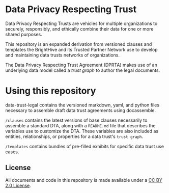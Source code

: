 # Data Privacy Respecting Trust

Data Privacy Respecting Trusts are vehicles for multiple organizations to securely, responsibly, and ethically combine their data for one or more shared purposes.  

This repository is an expanded derivation from versioned clauses and templates the BrightHive and its Trusted Partner Network use to develop and maintaining data trusts networks of organizations.

The Data Privacy Respecting Trust Agreement (DPRTA) makes use of an underlying data model called a *trust graph* to author the legal documents.

# Using this repository

data-trust-legal contains the versioned markdown, yaml, and python files necessary to assemble draft data trust agreements using docassemble.

`/clauses` contains the latest versions of base clauses necessarily to assemble a standard DTA, along with a `README.md` file that describes the variables use to customize the DTA. These variables are also included as entities, relationships, or properties for a data trust's `trust graph`.

`/templates` contains bundles of pre-filled exhibits for specific data trust use cases.

## License
All documents and code in this repository is made available under a [CC BY 2.0 License](https://creativecommons.org/licenses/by/2.0/). 
